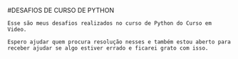 #DESAFIOS DE CURSO DE PYTHON
	
	Esse são meus desafios realizados no curso de Python do Curso em Video.
	
	Espero ajudar quem procura resolução nesses e também estou aberto para receber ajudar se algo estiver errado e ficarei grato com isso.
